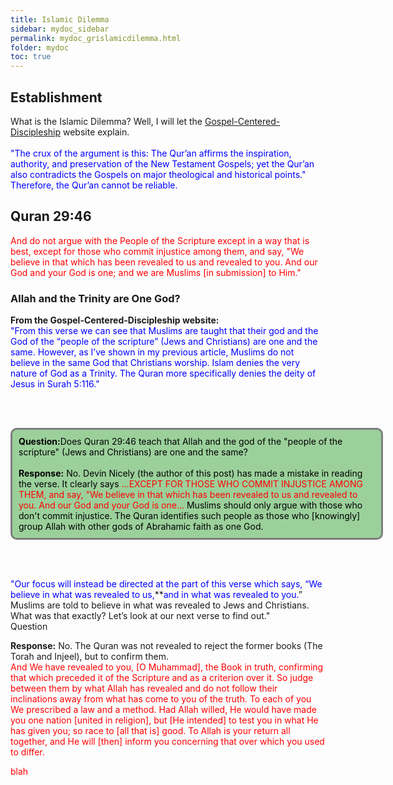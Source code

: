 ```yaml
---
title: Islamic Dilemma 
sidebar: mydoc_sidebar
permalink: mydoc_grislamicdilemma.html
folder: mydoc
toc: true
---
```

## Establishment 
What is the Islamic Dilemma? Well, I will let the [Gospel-Centered-Discipleship](https://gcdiscipleship.com/article-feed/the-islamic-dilemma-a-game-changer-for-conversations-with-muslims) website explain.
<br><br>
<font color="blue">"The crux of the argument is this: The Qur’an affirms the inspiration, authority, and preservation of the New Testament Gospels; yet the Qur’an also contradicts the Gospels on major theological and historical points." Therefore, the Qur’an cannot be reliable.</font> 
## Quran 29:46
<font color="red">And do not argue with the People of the Scripture except in a way that is best, except for those who commit injustice among them, and say, "We believe in that which has been revealed to us and revealed to you. And our God and your God is one; and we are Muslims [in submission] to Him."</font> 
### Allah and the Trinity are One God?
**From the Gospel-Centered-Discipleship website:**
<br>
<font color="blue"> "From this verse we can see that Muslims are taught that their god and the God of the “people of the scripture” (Jews and Christians) are one and the same. However, as I’ve shown in my previous article, Muslims do not believe in the same God that Christians worship. Islam denies the very nature of God as a Trinity. The Quran more specifically denies the deity of Jesus in Surah 5:116."</font>

<br><br>

<html lang="en">
  <head>
    <meta charset="UTF-8" />
    <meta name="viewport" content="width=device-width, initial-scale=1.0" />
    <title>Page Title</title>
    <style>
      /* Whatever that is inside this <style> tag is all styling for your markup / content structure.
      /* The . with the boxed represents that it is a class */
      .boxed {
        background: #9BD09B;
        color: black;
        border: 3px solid #7D7D7D;
        margin: 0px auto;
        width: 570px;
        padding: 10px;
        border-radius: 10px;
        shadow-depth:
      }
    </style>
  </head>
  <body>
    <!-- This is the markup of your box, in simpler terms the content structure. -->
    <div class="boxed">
<strong>Question:</strong>Does Quran 29:46 teach that Allah and the god of the "people of the scripture" (Jews and Christians) are one and the same?
<br> <br>
<strong>Response:</strong> No. Devin Nicely (the author of this post) has made a mistake in reading the verse. It clearly says <font color="red">...EXCEPT FOR THOSE WHO COMMIT INJUSTICE AMONG THEM, and say, "We believe in that which has been revealed to us and revealed to you. And our God and your God is one...</font> Muslims should only argue with those who don't commit injustice. The Quran identifies such people as those who [knowingly] group Allah with other gods of Abrahamic faith as one God.
    </div>
  </body>
</html>



















<br> <br>



<font color="blue"> "Our focus will instead be directed at the part of this verse which says, “We believe in what was revealed to us,</font>​ **<font color="blue">and in what was revealed to you.</font>”​ Muslims are told to believe in what was revealed to Jews and Christians. What was that exactly? Let’s look at our next verse to find out."</font>
<br>
Question







**Response:** No. The Quran was not revealed to reject the former books (The Torah and Injeel), but to confirm them.
<br>
<font color="red">And We have revealed to you, [O Muhammad], the Book in truth, confirming that which preceded it of the Scripture and as a criterion over it. So judge between them by what Allah has revealed and do not follow their inclinations away from what has come to you of the truth. To each of you We prescribed a law and a method. Had Allah willed, He would have made you one nation [united in religion], but [He intended] to test you in what He has given you; so race to [all that is] good. To Allah is your return all together, and He will [then] inform you concerning that over which you used to differ.</font>









<font color="red">blah</font>

